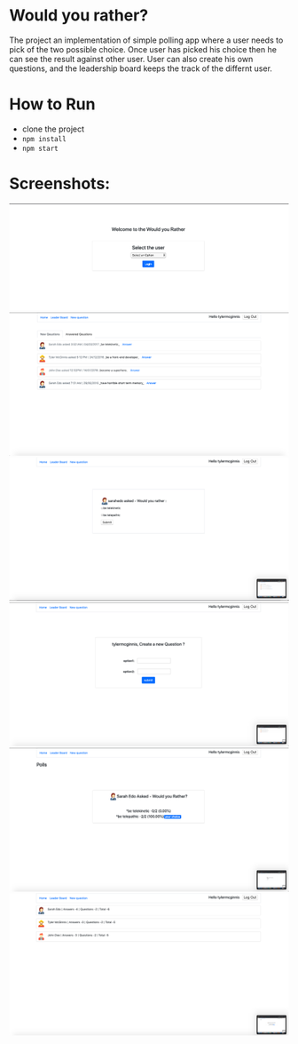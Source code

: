 # Would you rather?
The project an implementation of simple polling app where a user needs to pick of the two possible choice. Once user has picked his choice then he can see the result against other user. User can also create his own questions, and the leadership board keeps the track of the differnt user. 

# How to Run
- clone the project
- ```npm install```
- ```npm start```

# Screenshots:
![login](https://github.com/metanitesh/Redux-Project-Polling-App/blob/master/screenshots/1.png 'login') 
![home](https://github.com/metanitesh/Redux-Project-Polling-App/blob/master/screenshots/2.png 'home') 
![question](https://github.com/metanitesh/Redux-Project-Polling-App/blob/master/screenshots/3.png 'question') 
![new question](https://github.com/metanitesh/Redux-Project-Polling-App/blob/master/screenshots/6.png 'new question') 
![polls](https://github.com/metanitesh/Redux-Project-Polling-App/blob/master/screenshots/4.png 'polls') 
![leaderboard](https://github.com/metanitesh/Redux-Project-Polling-App/blob/master/screenshots/5.png 'leaderboard') 

